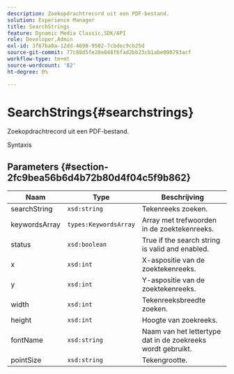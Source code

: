 ```yaml
---
description: Zoekopdrachtrecord uit een PDF-bestand.
solution: Experience Manager
title: SearchStrings
feature: Dynamic Media Classic,SDK/API
role: Developer,Admin
exl-id: 3f67ba8a-12dd-4698-9502-7cbdec9cb25d
source-git-commit: 77c88d5fe20e048f6fad2bb23cb1abe090793acf
workflow-type: tm+mt
source-wordcount: '82'
ht-degree: 0%

---
```


# SearchStrings{#searchstrings}

Zoekopdrachtrecord uit een PDF-bestand.

Syntaxis

## Parameters {#section-2fc9bea56b6d4b72b80d4f04c5f9b862}

| Naam | Type | Beschrijving |
|---|---|---|
| searchString | `xsd:string` | Tekenreeks zoeken. |
| keywordsArray | `types:KeywordsArray` | Array met trefwoorden in de zoektekenreeks. |
| status | `xsd:boolean` | True if the search string is valid and enabled. |
| x | `xsd:int` | X-aspositie van de zoektekenreeks. |
| y | `xsd:int` | Y-aspositie van de zoektekenreeks. |
| width | `xsd:int` | Tekenreeksbreedte zoeken. |
| height | `xsd:int` | Hoogte van zoekreeks. |
| fontName | `xsd:string` | Naam van het lettertype dat in de zoekreeks wordt gebruikt. |
| pointSize | `xsd:string` | Tekengrootte. |
